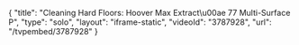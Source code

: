 {
    "title": "Cleaning Hard Floors: Hoover Max Extract\u00ae 77 Multi-Surface P",
    "type": "solo",
    "layout": "iframe-static",
    "videoId": "3787928",
    "url": "\/tvpembed\/3787928"
}